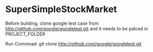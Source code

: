 # SuperSimpleStockMarket

Before building, clone google test case from http://github.com/google/googletest.git and it needs to be palced in PROJECT_FOLDER

Run Commnad: git clone  http://github.com/google/googletest.git

